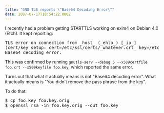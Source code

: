```yaml
---
title: "GNU TLS reports \"Base64 Decoding Error\""
date: 2007-07-17T18:54:22.000Z
---
```

I recently had a problem getting STARTTLS working on exim4 on Debian 4.0 (Etch). It kept reporting:

<pre>TLS error on connection from _host_ (_ehlo_) [_ip_]
(cert/key setup: cert=/etc/ssl/certs/_whatever.crt_ key=/etc/ssl/private/_whatever.key_:
Base64 decoding error.</pre>

This was confirmed by running `gnutls-serv --debug 5 --x509certfile foo.crt --x509keyfile foo.key`, which reported the same error.

Turns out that what it actually means is not "Base64 decoding error". What it actually means is "You didn't remove the pass phrase from the key".

To do that:

<pre>$ cp foo.key foo.key.orig
$ openssl rsa -in foo.key.orig --out foo.key
</pre>
